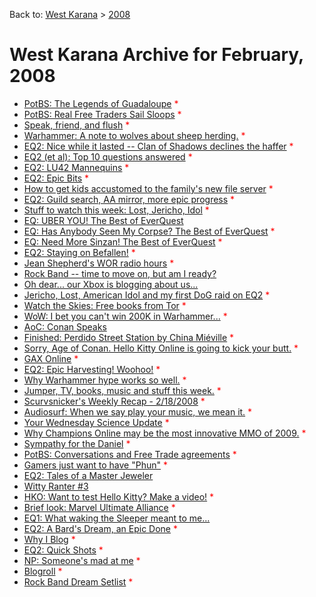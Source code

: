 Back to: [West Karana](/posts/westkarana.md) > [2008](/posts/2008/westkarana.md)
# West Karana Archive for February, 2008

* [PotBS: The Legends of Guadaloupe](1311.md) <span style="color:red;">*</span>
* [PotBS: Real Free Traders Sail Sloops](1316.md) <span style="color:red;">*</span>
* [Speak, friend, and flush](1317.md) <span style="color:red;">*</span>
* [Warhammer: A note to wolves about sheep herding.](1318.md) <span style="color:red;">*</span>
* [EQ2: Nice while it lasted -- Clan of Shadows declines the haffer](1320.md) <span style="color:red;">*</span>
* [EQ2 (et al): Top 10 questions answered](1321.md) <span style="color:red;">*</span>
* [EQ2: LU42 Mannequins](1330.md) <span style="color:red;">*</span>
* [EQ2: Epic Bits](1334.md) <span style="color:red;">*</span>
* [How to get kids accustomed to the family's new file server](1339.md) <span style="color:red;">*</span>
* [EQ2: Guild search, AA mirror, more epic progress](1341.md) <span style="color:red;">*</span>
* [Stuff to watch this week: Lost, Jericho, Idol](1344.md) <span style="color:red;">*</span>
* [EQ: UBER YOU! The Best of EverQuest](1346.md) <span style="color:red;"></span>
* [EQ: Has Anybody Seen My Corpse? The Best of EverQuest](1347.md) <span style="color:red;">*</span>
* [EQ: Need More Sinzan! The Best of EverQuest](1348.md) <span style="color:red;">*</span>
* [EQ2: Staying on Befallen!](1351.md) <span style="color:red;">*</span>
* [Jean Shepherd's WOR radio hours](1352.md) <span style="color:red;">*</span>
* [Rock Band -- time to move on, but am I ready?](1353.md) <span style="color:red;"></span>
* [Oh dear... our Xbox is blogging about us...](1354.md) <span style="color:red;"></span>
* [Jericho, Lost, American Idol and my first DoG raid on EQ2](1355.md) <span style="color:red;">*</span>
* [Watch the Skies: Free books from Tor](1359.md) <span style="color:red;">*</span>
* [WoW: I bet you can't win 200K in Warhammer...](1360.md) <span style="color:red;">*</span>
* [AoC: Conan Speaks](1357.md) <span style="color:red;"></span>
* [Finished: Perdido Street Station by China Miéville](1363.md) <span style="color:red;">*</span>
* [Sorry, Age of Conan. Hello Kitty Online is going to kick your butt.](1365.md) <span style="color:red;">*</span>
* [GAX Online](1367.md) <span style="color:red;">*</span>
* [EQ2: Epic Harvesting! Woohoo!](1369.md) <span style="color:red;">*</span>
* [Why Warhammer hype works so well.](1372.md) <span style="color:red;">*</span>
* [Jumper, TV, books, music and stuff this week.](1373.md) <span style="color:red;">*</span>
* [Scurvsnicker's Weekly Recap - 2/18/2008](1374.md) <span style="color:red;">*</span>
* [Audiosurf: When we say play your music, we mean it.](1376.md) <span style="color:red;">*</span>
* [Your Wednesday Science Update](1378.md) <span style="color:red;">*</span>
* [Why Champions Online may be the most innovative MMO of 2009.](1380.md) <span style="color:red;">*</span>
* [Sympathy for the Daniel](1384.md) <span style="color:red;">*</span>
* [PotBS: Conversations and Free Trade agreements](1323.md) <span style="color:red;">*</span>
* [Gamers just want to have "Phun"](1386.md) <span style="color:red;">*</span>
* [EQ2: Tales of a Master Jeweler](1388.md) <span style="color:red;"></span>
* [Witty Ranter #3](1391.md) <span style="color:red;"></span>
* [HKO: Want to test Hello Kitty? Make a video!](1392.md) <span style="color:red;">*</span>
* [Brief look: Marvel Ultimate Alliance](1393.md) <span style="color:red;">*</span>
* [EQ1: What waking the Sleeper meant to me...](1395.md) <span style="color:red;"></span>
* [EQ2: A Bard's Dream, an Epic Done](1397.md) <span style="color:red;">*</span>
* [Why I Blog](1400.md) <span style="color:red;">*</span>
* [EQ2: Quick Shots](1402.md) <span style="color:red;">*</span>
* [NP: Someone's mad at me](1404.md) <span style="color:red;">*</span>
* [Blogroll](1405.md) <span style="color:red;">*</span>
* [Rock Band Dream Setlist](1406.md) <span style="color:red;">*</span>
